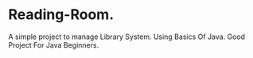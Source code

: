 # Reading-Room.
A simple project to manage Library System. Using Basics Of Java. Good Project For Java Beginners.
